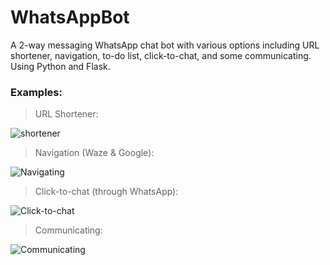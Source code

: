 # WhatsAppBot

A 2-way messaging WhatsApp chat bot with various options including URL shortener, navigation, to-do list, click-to-chat, and some communicating. Using Python and Flask.

### Examples:
>URL Shortener:

![shortener](https://i.imgur.com/FbmHVIK.png)

>Navigation (Waze & Google):

![Navigating](https://i.imgur.com/aypP1Xw.png)

>Click-to-chat (through WhatsApp):

![Click-to-chat](https://i.imgur.com/FDKlL8Y.png)

>Communicating:

![Communicating](https://i.imgur.com/7ke8snl.png)
